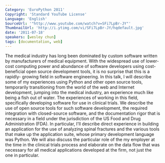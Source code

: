 ```yaml
---
Category: 'EuroPython 2011'
Copyright: 'Standard YouTube License'
Language: 'English'
SourceUrl: '"http://www.youtube.com/watch?v=SFi7LpBr-JY"'
ThumbnailUrl: 'http://i.ytimg.com/vi/SFi7LpBr-JY/hqdefault.jpg'
date: '2011-07-18'
speakers: [wesley chun]
tags: [documentation, web]
---
```

The medical industry has long been dominated by custom software written by
manufacturers of medical equipment. With the widespread use of lower-cost
computing power and abundance of software developers using cost-beneficial
open source development tools, it is no surprise that this is a rapidly-
growing field in software engineering. In this talk, I will describe some of
my experiences using Python and other open source tools, temporarily
transitioning from the world of the web and Internet development, jumping into
the medical industry, an experience much like being a fish out of water. The
experiences of working in this field, specifically developing software for use
in clinical trials. We describe the use of open source tools for such software
development, the required integration with closed-source software, and the
documentation rigor that is necessary in a field under the jurisdiction of the
US Food and Drug Administration (FDA). In particular, I'll describe direct
experience in building an application for the use of analyzing spinal
fractures and the various tools that make up the application suite, whose
primary development language was Python. We will also discuss the particular
role of the my employer at the time in the clinical trials process and
elaborate on the data flow that was necessary for all medical applications
developed at the firm, not just the one in particular.

